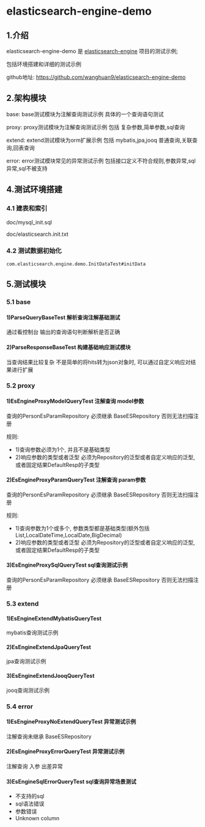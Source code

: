 # elasticsearch-engine-demo

## 1.介绍
elasticsearch-engine-demo 是 [elasticsearch-engine](https://github.com/wanghuan9/elasticsearch-engine) 项目的测试示例;

包括环境搭建和详细的测试示例

github地址: https://github.com/wanghuan9/elasticsearch-engine-demo

## 2.架构模块

base:  base测试模块为注解查询测试示例 具体的一个查询语句测试

proxy: proxy测试模块为注解查询测试示例 包括 复杂参数,简单参数,sql查询

extend: extend测试模块为orm扩展示例 包括 mybatis,jpa,jooq 普通查询,关联查询,回表查询

error:  error测试模块常见的异常测试示例 包括接口定义不符合规则,参数异常,sql异常,sql不被支持

## 4.测试环境搭建

### 4.1 建表和索引

doc/mysql_init.sql

doc/elasticsearch.init.txt

### 4.2 测试数据初始化
```
com.elasticsearch.engine.demo.InitDataTest#initData
```
## 5.测试模块

###  5.1 base
#### 1)ParseQueryBaseTest 解析查询注解基础测试


通过看控制台 输出的查询语句判断解析是否正确

#### 2)ParseResponseBaseTest 构建基础响应测试模块


当查询结果比较复杂 不是简单的将hits转为json对象时, 可以通过自定义响应对结果进行扩展
###  5.2 proxy
#### 1)EsEngineProxyModelQueryTest 注解查询 model参数


查询的PersonEsParamRepository 必须继承 BaseESRepository 否则无法扫描注册
 
 规则:
 * 1)查询参数必须为1个, 并且不是基础类型
 * 2)响应参数的类型或者泛型 必须为Repository的泛型或者自定义响应的泛型,或者固定结果DefaultResp的子类型

#### 2)EsEngineProxyParamQueryTest 注解查询 param参数


查询的PersonEsParamRepository 必须继承 BaseESRepository 否则无法扫描注册

规则:
* 1)查询参数为1个或多个, 参数类型都是基础类型(额外包括 List,LocalDateTime,LocalDate,BigDecimal)
* 2)响应参数的类型或者泛型 必须为Repository的泛型或者自定义响应的泛型,或者固定结果DefaultResp的子类型

#### 3)EsEngineProxySqlQueryTest sql查询测试示例

查询的PersonEsParamRepository 必须继承 BaseESRepository 否则无法扫描注册

###  5.3 extend

#### 1)EsEngineExtendMybatisQueryTest

mybatis查询测试示例

#### 2)EsEngineExtendJpaQueryTest

jpa查询测试示例

#### 3)EsEngineExtendJooqQueryTest

jooq查询测试示例

###  5.4 error

#### 1)EsEngineProxyNoExtendQueryTest 异常测试示例
注解查询未继承 BaseESRepository

#### 2)EsEngineProxyErrorQueryTest 异常测试示例
注解查询 入参 出差异常

#### 3)EsEngineSqlErrorQueryTest sql查询异常场景测试
* 不支持的sql
* sql语法错误
* 参数错误
* Unknown column